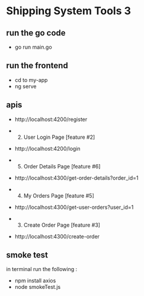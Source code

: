 # Shipping System Tools 3
## run the go code 
- go run main.go

## run the frontend 
- cd to my-app 
- ng serve 

## apis
- http://localhost:4200/register

- 2. User Login Page [feature #2]
- http://localhost:4200/login

- 5. Order Details Page [feature #6]
- http://localhost:4300/get-order-details?order_id=1

- 4. My Orders Page [feature #5]
- http://localhost:4300/get-user-orders?user_id=1

- 3. Create Order Page [feature #3]
- http://localhost:4300/create-order

## smoke test 
in terminal run the following :
- npm install axios
- node smokeTest.js
  
